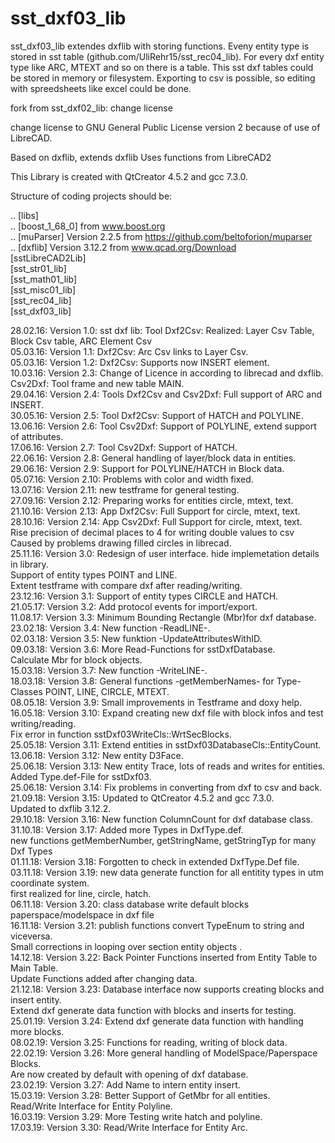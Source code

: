 # sst_dxf03_lib

sst_dxf03_lib extendes dxflib with storing functions.
Eveny entity type is stored in sst table (github.com/UliRehr15/sst_rec04_lib).
For every dxf entity type like ARC, MTEXT and so on there is a table.
This sst dxf tables could be stored in memory or filesystem.
Exporting to csv is possible, so editing with spreedsheets
like excel could be done.

fork from sst_dxf02_lib: change license

change license to GNU General Public License version 2 because of use of LibreCAD.

Based on dxflib, extends dxflib
Uses functions from LibreCAD2

This Library is created with QtCreator 4.5.2 and gcc 7.3.0.

Structure of coding projects should be:

.. [libs]  <BR>
.. [boost_1_68_0]  from www.boost.org <BR>
.. [muParser]  Version 2.2.5 from https://github.com/beltoforion/muparser <BR>
.. [dxflib]  Version 3.12.2 from www.qcad.org/Download <BR>
   [sstLibreCAD2Lib]  <BR>
   [sst_str01_lib]  <BR>
   [sst_math01_lib]  <BR>
   [sst_misc01_lib]  <BR>
   [sst_rec04_lib]  <BR>
   [sst_dxf03_lib]  <BR>

28.02.16: Version 1.0: sst dxf lib: Tool Dxf2Csv: Realized: Layer Csv Table, Block Csv table, ARC Element Csv  <BR>
05.03.16: Version 1.1: Dxf2Csv: Arc Csv links to Layer Csv.  <BR>
05.03.16: Version 1.2: Dxf2Csv: Supports now INSERT element.  <BR>
10.03.16: Version 2.3: Change of Licence in according to librecad and dxflib. <BR>
                       Csv2Dxf: Tool frame and new table MAIN.  <BR>
29.04.16: Version 2.4: Tools Dxf2Csv and Csv2Dxf: Full support of ARC and INSERT.  <BR>
30.05.16: Version 2.5: Tool Dxf2Csv: Support of HATCH and POLYLINE.  <BR>
13.06.16: Version 2.6: Tool Csv2Dxf: Support of POLYLINE, extend support of attributes.  <BR>
17.06.16: Version 2.7: Tool Csv2Dxf: Support of HATCH.  <BR>
22.06.16: Version 2.8: General handling of layer/block data in entities.  <BR>
29.06.16: Version 2.9: Support for POLYLINE/HATCH in Block data.  <BR>
05.07.16: Version 2.10: Problems with color and width fixed.  <BR>
13.07.16: Version 2.11: new testframe for general testing.  <BR>
27.09.16: Version 2.12: Preparing works for entities circle, mtext, text. <BR>
21.10.16: Version 2.13: App Dxf2Csv: Full Support for circle, mtext, text. <BR>
28.10.16: Version 2.14: App Csv2Dxf: Full Support for circle, mtext, text. <BR>
                        Rise precision of decimal places to 4 for writing double values to csv <BR>
                        Caused by problems drawing filled circles in librecad. <BR>
25.11.16: Version 3.0: Redesign of user interface. hide implemetation details in library. <BR>
                       Support of entity types POINT and LINE. <BR>
                       Extent testframe with compare dxf after reading/writing. <BR>
23.12.16: Version 3.1: Support of entity types CIRCLE and HATCH. <BR>
21.05.17: Version 3.2: Add protocol events for import/export. <BR>
11.08.17: Version 3.3: Minimum Bounding Rectangle (Mbr)for dxf database. <BR>
23.02.18: Version 3.4: New function -ReadLINE-. <BR>
02.03.18: Version 3.5: New funktion -UpdateAttributesWithID. <BR>
09.03.18: Version 3.6: More Read-Functions for sstDxfDatabase.  <BR>
                       Calculate Mbr for block objects. <BR>
15.03.18: Version 3.7: New function -WriteLINE-. <BR>
18.03.18: Version 3.8: General functions -getMemberNames- for Type-Classes POINT, LINE, CIRCLE, MTEXT. <BR>
08.05.18: Version 3.9: Small improvements in Testframe and doxy help. <BR>
16.05.18: Version 3.10: Expand creating new dxf file with block infos and test writing/reading. <BR>
                        Fix error in function sstDxf03WriteCls::WrtSecBlocks. <BR>
25.05.18: Version 3.11: Extend entities in sstDxf03DatabaseCls::EntityCount. <BR>
13.06.18: Version 3.12: New entity D3Face. <BR>
25.06.18: Version 3.13: New entity Trace, lots of reads and writes for entities. <BR>
                        Added Type.def-File for sstDxf03. <BR>
25.06.18: Version 3.14: Fix problems in converting from dxf to csv and back. <BR>
21.09.18: Version 3.15: Updated to QtCreator 4.5.2 and gcc 7.3.0. <BR>
                        Updated to dxflib 3.12.2. <BR>
29.10.18: Version 3.16: New function ColumnCount for dxf database class. <BR>
31.10.18: Version 3.17: Added more Types in DxfType.def. <BR>
                        new functions getMemberNumber, getStringName, getStringTyp for many Dxf Types <BR>
01.11.18: Version 3.18: Forgotten to check in extended DxfType.Def file. <BR>
03.11.18: Version 3.19: new data generate function for all entitity types in utm coordinate system. <BR>
                        first realized for line, circle, hatch. <BR>
06.11.18: Version 3.20: class database write default blocks paperspace/modelspace in dxf file <BR>
16.11.18: Version 3.21: publish functions convert TypeEnum to string and viceversa. <BR>
                        Small corrections in looping over section entity objects .<BR>
14.12.18: Version 3.22: Back Pointer Functions inserted from Entity Table to Main Table. <BR>
                        Update Functions added after changing data. <BR>
21.12.18: Version 3.23: Database interface now supports creating blocks and insert entity. <BR>
                        Extend dxf generate data function with blocks and inserts for testing. <BR>
25.01.19: Version 3.24: Extend dxf generate data function with handling more blocks. <BR>
08.02.19: Version 3.25: Functions for reading, writing of block data. <BR>
22.02.19: Version 3.26: More general handling of ModelSpace/Paperspace Blocks. <BR>
                        Are now created by default with opening of dxf database. <BR>
23.02.19: Version 3.27: Add Name to intern entity insert. <BR>
15.03.19: Version 3.28: Better Support of GetMbr for all entities. <BR>
                        Read/Write Interface for Entity Polyline.  <BR>
16.03.19: Version 3.29: More Testing write hatch and polyline. <BR>
17.03.19: Version 3.30: Read/Write Interface for Entity Arc. <BR>

